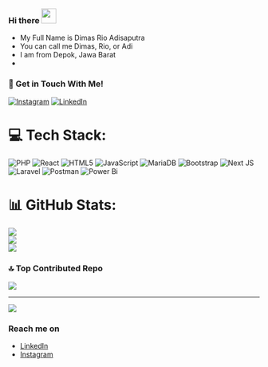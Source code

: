 ### Hi there <img src="https://raw.githubusercontent.com/iampavangandhi/iampavangandhi/master/gifs/Hi.gif" width="30px"></h2>

- My Full Name is Dimas Rio Adisaputra
- You can call me Dimas, Rio, or Adi
- I am from Depok, Jawa Barat
- 

### 💬 Get in Touch With Me!
[![Instagram](https://img.shields.io/badge/Instagram-%23E4405F.svg?logo=Instagram&logoColor=white)](https://instagram.com/dimasriooo) [![LinkedIn](https://img.shields.io/badge/LinkedIn-%230077B5.svg?logo=linkedin&logoColor=white)](https://linkedin.com/in/dimasrioadisaputra) 

# 💻 Tech Stack:
![PHP](https://img.shields.io/badge/php-%23777BB4.svg?style=for-the-badge&logo=php&logoColor=white) ![React](https://img.shields.io/badge/react-%2320232a.svg?style=for-the-badge&logo=react&logoColor=%2361DAFB) ![HTML5](https://img.shields.io/badge/html5-%23E34F26.svg?style=for-the-badge&logo=html5&logoColor=white) ![JavaScript](https://img.shields.io/badge/javascript-%23323330.svg?style=for-the-badge&logo=javascript&logoColor=%23F7DF1E) ![MariaDB](https://img.shields.io/badge/MariaDB-003545?style=for-the-badge&logo=mariadb&logoColor=white) ![Bootstrap](https://img.shields.io/badge/bootstrap-%238511FA.svg?style=for-the-badge&logo=bootstrap&logoColor=white) ![Next JS](https://img.shields.io/badge/Next-black?style=for-the-badge&logo=next.js&logoColor=white) ![Laravel](https://img.shields.io/badge/laravel-%23FF2D20.svg?style=for-the-badge&logo=laravel&logoColor=white) ![Postman](https://img.shields.io/badge/Postman-FF6C37?style=for-the-badge&logo=postman&logoColor=white) ![Power Bi](https://img.shields.io/badge/power_bi-F2C811?style=for-the-badge&logo=powerbi&logoColor=black)
# 📊 GitHub Stats:
![](https://github-readme-stats.vercel.app/api?username=Dimasriooo&theme=radical&hide_border=false&include_all_commits=false&count_private=false)<br/>
![](https://github-readme-streak-stats.herokuapp.com/?user=Dimasriooo&theme=radical&hide_border=false)<br/>
![](https://github-readme-stats.vercel.app/api/top-langs/?username=Dimasriooo&theme=radical&hide_border=false&include_all_commits=false&count_private=false&layout=compact)

### 🔝 Top Contributed Repo
![](https://github-contributor-stats.vercel.app/api?username=Dimasriooo&limit=5&theme=dracula&combine_all_yearly_contributions=true)

---
[![](https://visitcount.itsvg.in/api?id=Dimasriooo&icon=0&color=0)](https://visitcount.itsvg.in)

### Reach me on
- <a href="https://www.linkedin.com/in/dimasrioadisaputra/">LinkedIn</a>
- <a href="https://www.instagram.com/dimasriooo/">Instagram</a>
<!-- Proudly created with GPRM ( https://gprm.itsvg.in ) -->
